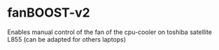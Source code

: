 # fanBOOST-v2
Enables manual control of the fan of the cpu-cooler on toshiba satellite L855 (can be adapted for others laptops)
